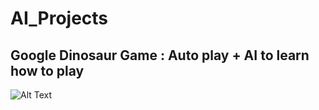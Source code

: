 # AI_Projects

## Google Dinosaur Game : Auto play + AI to learn how to play 

![Alt Text](https://media.giphy.com/media/2wnQlXM3Idl83ifLHk/giphy.gif)
